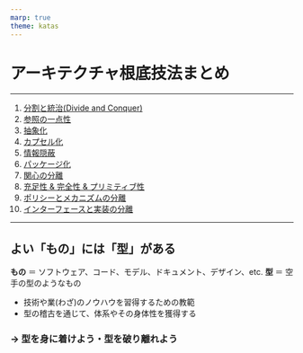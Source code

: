 ```yaml
---
marp: true
theme: katas
---
```

<!-- 
size: 16:9
paginate: true
-->
<!-- header: 勉強会# ― エンジニアとしての解像度を高めるための勉強会-->

# アーキテクチャ根底技法まとめ

---

1. [分割と統治(Divide and Conquer)](./02-divide_and_conquer.md)
1. [参照の一点性](./07-single_point_of_reference.md)
1. [抽象化](./12-abstraction.md)
1. [カプセル化](./13-encapsulation_infohiding_pkg.md)
1. [情報隠蔽](./13-encapsulation_infohiding_pkg.md)
1. [パッケージ化](./13-encapsulation_infohiding_pkg.md)
1. [関心の分離](./14-separation_of_concerns.md)
1. [充足性 & 完全性 & プリミティブ性](./15-suff_comp_prim.md)
1. [ポリシーとメカニズムの分離](01-basics/16-segmentation_principles.md)
1. [インターフェースと実装の分離](01-basics/16-segmentation_principles.md)

---

## よい「もの」には「型」がある

**もの** ＝ ソフトウェア、コード、モデル、ドキュメント、デザイン、etc.
**型** ＝ 空手の型のようなもの

* 技術や業(わざ)のノウハウを習得するための教範
* 型の稽古を通じて、体系やその身体性を獲得する

<!-- https://10mtv.jp/pc/column/article.php?column_article_id=3186 -->
<!-- もともと武道の「型」は､その武道が伝えたい叡智､すなわち技術や業のノウハウなどを修行者（学習者）が習得するために使用された教範 -->
<!-- 型とは､いくつかの動作を組み合わせたもの。一連の想定の下での動作や姿勢が設定されている。学習者は「型」を通じて稽古を重ねることによってそれぞれの「型」そのものを学び､体系を把握するとともに型体系が要求する身体を獲得するに至る。 -->

### → 型を身に着けよう・型を破り離れよう